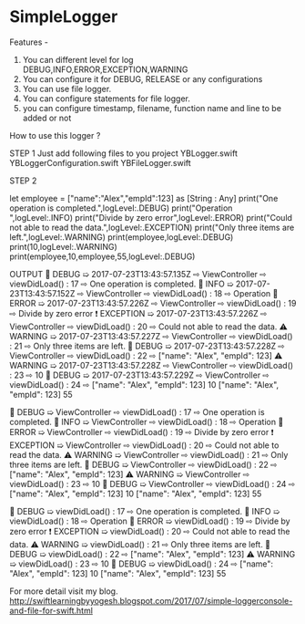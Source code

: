 # SimpleLogger

Features -
1. You can different level for log DEBUG,INFO,ERROR,EXCEPTION,WARNING
2. You can configure it for DEBUG, RELEASE or any configurations
3. You can use file logger.
4. You can configure statements for file logger.
5. you can configure timestamp, filename, function name and line to be added or not


How to use this logger ?

STEP 1
Just add following files to you project
YBLogger.swift
YBLoggerConfiguration.swift
YBFileLogger.swift

STEP 2

let employee = ["name":"Alex","empId":123] as [String : Any]
print("One operation is completed.",logLevel:.DEBUG)
print("Operation ",logLevel:.INFO)
print("Divide by zero error",logLevel:.ERROR)
print("Could not able to read the data.",logLevel:.EXCEPTION)
print("Only three items are left.",logLevel:.WARNING)
print(employee,logLevel:.DEBUG)
print(10,logLevel:.WARNING)
print(employee,10,employee,55,logLevel:.DEBUG)

OUTPUT
🔹 DEBUG     ➯ 2017-07-23T13:43:57.135Z ⇨ ViewController ⇨ viewDidLoad() : 17 ⇨ One operation is completed.
🔸 INFO      ➯ 2017-07-23T13:43:57.152Z ⇨ ViewController ⇨ viewDidLoad() : 18 ⇨ Operation 
🚫 ERROR     ➯ 2017-07-23T13:43:57.226Z ⇨ ViewController ⇨ viewDidLoad() : 19 ⇨ Divide by zero error
❗️ EXCEPTION ➯ 2017-07-23T13:43:57.226Z ⇨ ViewController ⇨ viewDidLoad() : 20 ⇨ Could not able to read the data.
⚠️ WARNING   ➯ 2017-07-23T13:43:57.227Z ⇨ ViewController ⇨ viewDidLoad() : 21 ⇨ Only three items are left.
🔹 DEBUG     ➯ 2017-07-23T13:43:57.228Z ⇨ ViewController ⇨ viewDidLoad() : 22 ⇨ ["name": "Alex", "empId": 123]
⚠️ WARNING   ➯ 2017-07-23T13:43:57.228Z ⇨ ViewController ⇨ viewDidLoad() : 23 ⇨ 10
🔹 DEBUG     ➯ 2017-07-23T13:43:57.229Z ⇨ ViewController ⇨ viewDidLoad() : 24 ⇨ ["name": "Alex", "empId": 123] 10 ["name": "Alex", "empId": 123] 55



🔹 DEBUG     ➯ ViewController ⇨ viewDidLoad() : 17 ⇨ One operation is completed.
🔸 INFO      ➯ ViewController ⇨ viewDidLoad() : 18 ⇨ Operation 
🚫 ERROR     ➯ ViewController ⇨ viewDidLoad() : 19 ⇨ Divide by zero error
❗️ EXCEPTION ➯ ViewController ⇨ viewDidLoad() : 20 ⇨ Could not able to read the data.
⚠️ WARNING   ➯ ViewController ⇨ viewDidLoad() : 21 ⇨ Only three items are left.
🔹 DEBUG     ➯ ViewController ⇨ viewDidLoad() : 22 ⇨ ["name": "Alex", "empId": 123]
⚠️ WARNING   ➯ ViewController ⇨ viewDidLoad() : 23 ⇨ 10
🔹 DEBUG     ➯ ViewController ⇨ viewDidLoad() : 24 ⇨ ["name": "Alex", "empId": 123] 10 ["name": "Alex", "empId": 123] 55


🔹 DEBUG     ➯ viewDidLoad() : 17 ⇨ One operation is completed.
🔸 INFO      ➯ viewDidLoad() : 18 ⇨ Operation 
🚫 ERROR     ➯ viewDidLoad() : 19 ⇨ Divide by zero error
❗️ EXCEPTION ➯ viewDidLoad() : 20 ⇨ Could not able to read the data.
⚠️ WARNING   ➯ viewDidLoad() : 21 ⇨ Only three items are left.
🔹 DEBUG     ➯ viewDidLoad() : 22 ⇨ ["name": "Alex", "empId": 123]
⚠️ WARNING   ➯ viewDidLoad() : 23 ⇨ 10
🔹 DEBUG     ➯ viewDidLoad() : 24 ⇨ ["name": "Alex", "empId": 123] 10 ["name": "Alex", "empId": 123] 55

For more detail visit my blog. http://swiftlearningbyyogesh.blogspot.com/2017/07/simple-loggerconsole-and-file-for-swift.html
